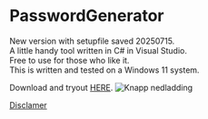 # PasswordGenerator

New version with setupfile saved 20250715. </br>
A little handy tool written in C# in Visual Studio.</br>
Free to use for those who like it.</br>
This is written and tested on a Windows 11 system.</br>

Download and tryout [HERE](SetupPassWordGenerator20250715.msi).
![Knapp nedladding](#../JobApplyOrganizer/Pictures/BildNedladdning.png)
<br>

[Disclamer](disclamer.md)
